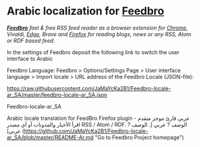 # Arabic localization for [Feedbro](https://nodetics.com/feedbro/ "Go to Feedbro Project homepage")

***[Feedbro](https://nodetics.com/feedbro/ "Go to Feedbro Project homepage")*** *fast & free RSS feed reader as a browser extension for [Chrome](https://chrome.google.com/webstore/detail/feedbro/mefgmmbdailogpfhfblcnnjfmnpnmdfa "Go to extension page, for Chrome"), Vivaldi, [Edge](https://microsoftedge.microsoft.com/addons/detail/pdfbckdfhgaohcfdkcgpggcifmalimfd "Go to extension page, for Edge"), Brave and [Firefox](https://addons.mozilla.org/en-GB/firefox/addon/feedbroreader/ "Go to extension page, for Firefox") for reading blogs, news or any RSS, Atom or RDF based feed.*

In the settings of Feedbro deposit the following link to switch the user interface to Arabic

Feedbro Language: Feedbro > Options/Settings Page > User interface language > Import locale > URL address of the Feedbro Locale (JSON-file):


https://raw.githubusercontent.com/JaMaYcKa2B1/Feedbro-locale-ar_SA/master/feedbro-locale-ar_SA.json


Feedbro-locale-ar_SA

Arabic locale translation for FeedBro Firefox plugin عربي قارئ موجز متقدم - اقرأ الأخبار والمدونات أو أي مصدر RSS / Atom / RDF. الوصف ? عربي 
[. الوصف ? عربي] (https://github.com/JaMaYcKa2B1/Feedbro-locale-ar_SA/blob/master/README-Ar.md "Go to Feedbro Project homepage") 
